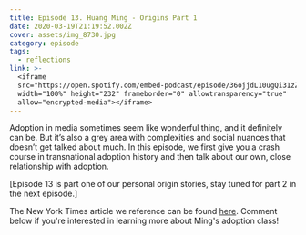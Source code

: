 ```yaml
---
title: Episode 13. Huang Ming - Origins Part 1
date: 2020-03-19T21:19:52.002Z
cover: assets/img_8730.jpg
category: episode
tags:
  - reflections
link: >-
  <iframe
  src="https://open.spotify.com/embed-podcast/episode/36ojjdL10ugQi31zZLJ7KJ"
  width="100%" height="232" frameborder="0" allowtransparency="true"
  allow="encrypted-media"></iframe>
---
```

Adoption in media sometimes seem like wonderful thing, and it definitely can be. But it’s also a grey area with complexities and social nuances that doesn’t get talked about much. In this episode, we first give you a crash course in transnational adoption history and then talk about our own, close relationship with adoption.

\[Episode 13 is part one of our personal origin stories, stay tuned for part 2 in the next episode.]

The New York Times article we reference can be found [here](https://www.nytimes.com/2015/01/18/magazine/why-a-generation-of-adoptees-is-returning-to-south-korea.html). Comment below if you're interested in learning more about Ming's adoption class!